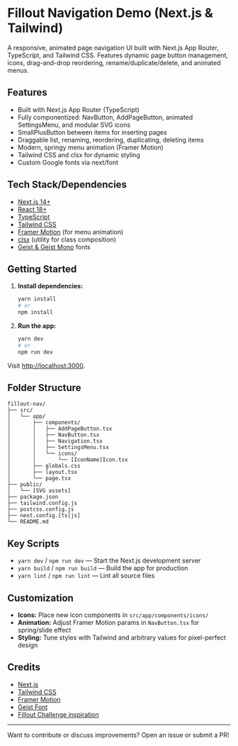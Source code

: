 # Fillout Navigation Demo (Next.js & Tailwind)

A responsive, animated page navigation UI built with Next.js App Router, TypeScript, and Tailwind CSS. Features dynamic page button management, icons, drag-and-drop reordering, rename/duplicate/delete, and animated menus.

## Features

- Built with Next.js App Router (TypeScript)
- Fully componentized: NavButton, AddPageButton, animated SettingsMenu, and modular SVG icons
- SmallPlusButton between items for inserting pages
- Draggable list, renaming, reordering, duplicating, deleting items
- Modern, springy menu animation (Framer Motion)
- Tailwind CSS and clsx for dynamic styling
- Custom Google fonts via next/font

## Tech Stack/Dependencies

- [Next.js 14+](https://nextjs.org/)
- [React 18+](https://react.dev/)
- [TypeScript](https://www.typescriptlang.org/)
- [Tailwind CSS](https://tailwindcss.com/)
- [Framer Motion](https://www.framer.com/motion/) (for menu animation)
- [clsx](https://github.com/lukeed/clsx) (utility for class composition)
- [Geist & Geist Mono](https://vercel.com/font) fonts

## Getting Started

1. **Install dependencies:**
   ```bash
   yarn install
   # or
   npm install
   ```
2. **Run the app:**
   ```bash
   yarn dev
   # or
   npm run dev
   ```

Visit [http://localhost:3000](http://localhost:3000).

## Folder Structure

```
fillout-nav/
├── src/
│   └── app/
│       ├── components/
│       │   ├── AddPageButton.tsx
│       │   ├── NavButton.tsx
│       │   ├── Navigation.tsx
│       │   ├── SettingsMenu.tsx
│       │   └── icons/
│       │       └── [IconName]Icon.tsx
│       ├── globals.css
│       ├── layout.tsx
│       └── page.tsx
├── public/
│   └── [SVG assets]
├── package.json
├── tailwind.config.js
├── postcss.config.js
├── next.config.[ts|js]
└── README.md
```

## Key Scripts

- `yarn dev` / `npm run dev` — Start the Next.js development server
- `yarn build` / `npm run build` — Build the app for production
- `yarn lint` / `npm run lint` — Lint all source files

## Customization

- **Icons:** Place new icon components in `src/app/components/icons/`
- **Animation:** Adjust Framer Motion params in `NavButton.tsx` for spring/slide effect
- **Styling:** Tune styles with Tailwind and arbitrary values for pixel-perfect design

## Credits

- [Next.js](https://nextjs.org/)
- [Tailwind CSS](https://tailwindcss.com/)
- [Framer Motion](https://www.framer.com/motion/)
- [Geist Font](https://vercel.com/font)
- [Fillout Challenge inspiration](https://fillout.com/)

---

Want to contribute or discuss improvements? Open an issue or submit a PR!
